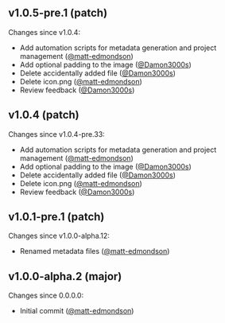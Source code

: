 ## v1.0.5-pre.1 (patch)

Changes since v1.0.4:

- Add automation scripts for metadata generation and project management ([@matt-edmondson](https://github.com/matt-edmondson))
- Add optional padding to the image ([@Damon3000s](https://github.com/Damon3000s))
- Delete accidentally added file ([@Damon3000s](https://github.com/Damon3000s))
- Delete icon.png ([@matt-edmondson](https://github.com/matt-edmondson))
- Review feedback ([@Damon3000s](https://github.com/Damon3000s))

## v1.0.4 (patch)

Changes since v1.0.4-pre.33:

- Add automation scripts for metadata generation and project management ([@matt-edmondson](https://github.com/matt-edmondson))
- Add optional padding to the image ([@Damon3000s](https://github.com/Damon3000s))
- Delete accidentally added file ([@Damon3000s](https://github.com/Damon3000s))
- Delete icon.png ([@matt-edmondson](https://github.com/matt-edmondson))
- Review feedback ([@Damon3000s](https://github.com/Damon3000s))

## v1.0.1-pre.1 (patch)

Changes since v1.0.0-alpha.12:

- Renamed metadata files ([@matt-edmondson](https://github.com/matt-edmondson))

## v1.0.0-alpha.2 (major)

Changes since 0.0.0.0:

- Initial commit ([@matt-edmondson](https://github.com/matt-edmondson))


